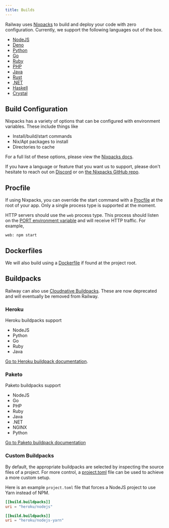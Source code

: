 ```yaml
---
title: Builds
---
```


Railway uses [Nixpacks](https://nixpacks.com) to build and deploy your code with zero configuration. Currently, we support the following languages out of the box.

- [NodeJS](https://nixpacks.com/docs/providers/node)
- [Deno](https://nixpacks.com/docs/providers/deno)
- [Python](https://nixpacks.com/docs/providers/python)
- [Go](https://nixpacks.com/docs/providers/go)
- [Ruby](https://nixpacks.com/docs/providers/ruby)
- [PHP](https://nixpacks.com/docs/providers/php)
- [Java](https://nixpacks.com/docs/providers/java)
- [Rust](https://nixpacks.com/docs/providers/rust)
- [.NET](https://nixpacks.com/docs/providers/csharp)
- [Haskell](https://nixpacks.com/docs/providers/haskell)
- [Crystal](https://nixpacks.com/docs/providers/crystal)

## Build Configuration

Nixpacks has a variety of options that can be configured with environment variables. These include things like

- Install/build/start commands
- Nix/Apt packages to install
- Directories to cache

For a full list of these options, please view the [Nixpacks docs](https://nixpacks.com/docs/config).

If you have a language or feature that you want us to support, please don't hesitate to
reach out on [Discord](https://discord.gg/xAm2w6g) or on [the Nixpacks GitHub repo](https://github.com/railwayapp/nixpacks/discussions/245).

## Procfile

If using Nixpacks, you can override the start command with a [Procfile](https://nixpacks.com/docs/config#procfiles) at the root of your app. Only a single process type is supported at the moment.

HTTP servers should use the `web` process type. This process should listen on
the [PORT environment variable](/deploy/railway-up#port-variable) and will receive
HTTP traffic. For example,

```
web: npm start
```

## Dockerfiles

We will also build using a [Dockerfile](/deploy/docker) if found at the project root.

## Buildpacks

Railway can also use [Cloudnative Buildpacks](https://buildpacks.io/). These are now deprecated and will eventually be removed from Railway.

### Heroku

Heroku buildpacks support

- NodeJS
- Python
- Go
- Ruby
- Java

[Go to Heroku buildpack documentation](https://devcenter.heroku.com/articles/heroku-20-stack).

### Paketo

Paketo buildpacks support

- NodeJS
- Go
- PHP
- Ruby
- Java
- .NET
- NGINX
- Python

[Go to Paketo buildpack documentation](https://paketo.io/)

### Custom Buildpacks

By default, the appropriate buildpacks are selected by inspecting the source
files of a project. For more control, a
[project.toml](https://buildpacks.io/docs/app-developer-guide/using-project-descriptor/)
file can be used to achieve a more custom setup.

Here is an example `project.toml` file that forces a NodeJS project to use Yarn
instead of NPM.

```toml
[[build.buildpacks]]
uri = "heroku/nodejs"

[[build.buildpacks]]
uri = "heroku/nodejs-yarn"
```
